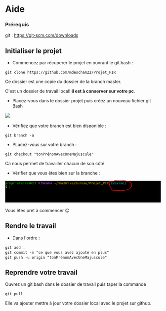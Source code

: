 # Aide

### Prérequis

git : https://git-scm.com/downloads

## Initialiser le projet

- Commencez par récuperer le projet en ouvrant le git bash :
```
git clone https://github.com/mdescham22/Projet_PIR
```
Ce dossier est une copie du dossier de la branch master.

C'est un dossier de travail local! **il est à conserver sur votre pc**.

- Placez-vous dans le dossier projet puis créez un nouveau fichier git Bash

![](PIR1.gif)

- Vérifiez que votre branch est bien disponible :
```
git branch -a
```
- PLacez-vous sur votre branch :
```
git checkout "tonPrénomAvecUneMajuscule"
```
Ca nous permet de travailler chacun de son côté

- Vérifier que vous êtes bien sur la branche :

![](piraide1.PNG)

Vous êtes pret à commencer :blush:

## Rendre le travail
- Dans l'ordre : 
```
git add .
git commit -m "ce que vous avez ajouté en plus"
git push -u origin "tonPrénomAvecUneMajuscule"
```

## Reprendre votre travail
Ouvrez un git bash dans le dossier de travail puis taper la commande
```
git pull
```
Elle va ajouter mettre à jour votre dossier local avec le projet sur github.
